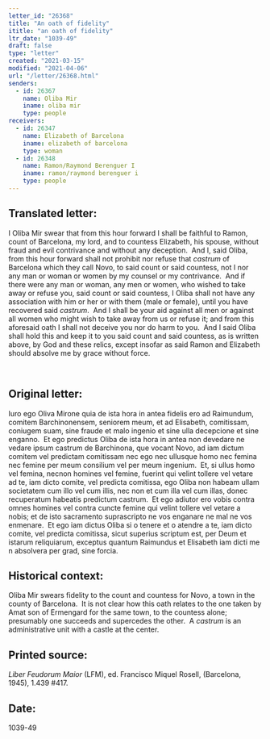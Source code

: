 ```yaml
---
letter_id: "26368"
title: "An oath of fidelity"
ititle: "an oath of fidelity"
ltr_date: "1039-49"
draft: false
type: "letter"
created: "2021-03-15"
modified: "2021-04-06"
url: "/letter/26368.html"
senders:
  - id: 26367
    name: Oliba Mir
    iname: oliba mir
    type: people
receivers:
  - id: 26347
    name: Elizabeth of Barcelona
    iname: elizabeth of barcelona
    type: woman
  - id: 26348
    name: Ramon/Raymond Berenguer I
    iname: ramon/raymond berenguer i
    type: people
---
```

<h2> Translated letter:</h2><p>I Oliba Mir swear that from this hour forward I shall be faithful to Ramon, count of Barcelona, my lord, and to countess Elizabeth, his spouse, without fraud and evil contrivance and without any deception.&nbsp; And I, said Oliba, from this hour forward shall not prohibit nor refuse that <em>castrum</em> of Barcelona which they call Novo, to said count or said countess, not I nor any man or woman or women by my counsel or my contrivance.&nbsp; And if there were any man or woman, any men or women, who wished to take away or refuse you, said count or said countess, I Oliba shall not have any association with him or her or with them (male or female), until you have recovered said <em>castrum</em>.&nbsp; And I shall be your aid against all men or against all women who might wish to take away from us or refuse it; and from this aforesaid oath I shall not deceive you nor do harm to you.&nbsp; And I said Oliba shall hold this and keep it to you said count and said countess, as is written above, by God and these relics, except insofar as said Ramon and Elizabeth should absolve me by grace without force.</p><p>&nbsp;</p><h2 class="mt-4"> Original letter:</h2><p>Iuro ego Oliva Mirone quia de ista hora in antea fidelis ero ad Raimundum, comitem Barchinonensem, seniorem meum, et ad Elisabeth, comitissam, coniugem suam, sine fraude et malo ingenio et sine ulla decepcione et sine enganno.&nbsp; Et ego predictus Oliba de ista hora in antea non devedare ne vedare ipsum castrum de Barchinona, que vocant Novo, ad iam dictum comitem vel predictam comitissam nec ego nec ullusque homo nec femina nec femine per meum consilium vel per meum ingenium.&nbsp; Et, si ullus homo vel femina, necnon homines vel femine, fuerint qui velint tollere vel vetare ad te, iam dicto comite, vel predicta comitissa, ego Oliba non habeam ullam societatem cum illo vel cum illis, nec non et cum illa vel cum illas, donec recuperatum habeatis predictum castrum.&nbsp; Et ego adiutor ero vobis contra omnes homines vel contra cuncte femine qui velint tollere vel vetare a nobis; et de isto sacramento suprascripto ne vos enganare ne mal ne vos enmenare.&nbsp; Et ego iam dictus Oliba si o tenere et o atendre a te, iam dicto comite, vel predicta comitissa, sicut superius scriptum est, per Deum et istarum reliquiarum, exceptus quantum Raimundus et Elisabeth iam dicti me n absolvera per grad, sine forcia.</p><h2 class="mt-4"> Historical context:</h2><p>Oliba Mir swears fidelity to the count and countess for Novo, a town in the county of Barcelona.&nbsp;&nbsp;<span>It is not clear how this oath relates to the one taken by Amat son of Ermengard for the same town, to the countess alone; presumably one succeeds and supercedes the other.&nbsp;&nbsp;<span>A&nbsp;</span><em>castrum</em><span>&nbsp;is an administrative unit with a castle at the center.</span></span></p><h2 class="mt-4"> Printed source:</h2><p><i>Liber Feudorum Maior</i> (LFM), ed. Francisco Miquel Rosell, (Barcelona, 1945), 1.439 #417.</p><h2 class="mt-4"> Date:</h2>1039-49